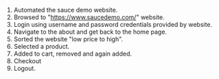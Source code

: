 1. Automated the sauce demo website.
2. Browsed to "https://www.saucedemo.com/" website.
3. Login using username and password credentials provided by website.
4. Navigate to the about and get back to the home page.
5. Sorted the website "low price to high".
6. Selected a product.
7. Added to cart, removed and again added.
8. Checkout
9. Logout.
